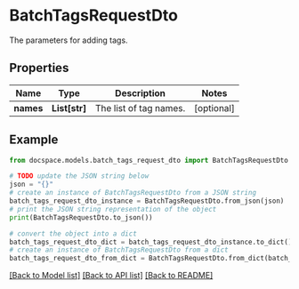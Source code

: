 # BatchTagsRequestDto

The parameters for adding tags.

## Properties

Name | Type | Description | Notes
------------ | ------------- | ------------- | -------------
**names** | **List[str]** | The list of tag names. | [optional] 

## Example

```python
from docspace.models.batch_tags_request_dto import BatchTagsRequestDto

# TODO update the JSON string below
json = "{}"
# create an instance of BatchTagsRequestDto from a JSON string
batch_tags_request_dto_instance = BatchTagsRequestDto.from_json(json)
# print the JSON string representation of the object
print(BatchTagsRequestDto.to_json())

# convert the object into a dict
batch_tags_request_dto_dict = batch_tags_request_dto_instance.to_dict()
# create an instance of BatchTagsRequestDto from a dict
batch_tags_request_dto_from_dict = BatchTagsRequestDto.from_dict(batch_tags_request_dto_dict)
```
[[Back to Model list]](../README.md#documentation-for-models) [[Back to API list]](../README.md#documentation-for-api-endpoints) [[Back to README]](../README.md)


